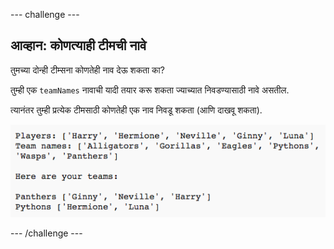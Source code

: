 \--- challenge \---

## आव्हान: कोणत्याही टीमची नावे

तुमच्या दोन्ही टीम्सना कोणतेही नाव देऊ शकता का?

तुम्ही एक `teamNames` नावाची यादी तयार करू शकता ज्याच्यात निवडण्यासाठी नावे असतील.

त्यानंतर तुम्ही प्रत्येक टीमसाठी कोणतेही एक नाव निवडू शकता (आणि दाखवू शकता).

![screenshot](images/team-finished.png)

\--- /challenge \---